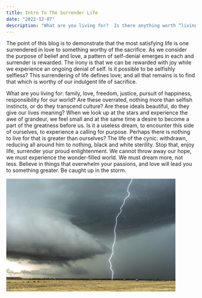 ```yaml
---
title: Intro To The Surrender Life
date: "2022-12-07"
description: "What are you living for?  Is there anything worth “living” for?"
---
```


The point of this blog is to demonstrate that the most satisfying life is one surrendered in love to something worthy of the sacrifice.  As we consider the purpose of belief and love, a pattern of self-denial emerges in each and surrender is rewarded.  The irony is that we can be rewarded with joy while we experience an ongoing denial of self.  Is it possible to be selfishly selfless?  This surrendering of life defines love; and all that remains is to find that which is worthy of our indulgent life of sacrifice.

What are you living for: family, love, freedom, justice, pursuit of happiness, responsibility for our world?  Are these overrated, nothing more than selfish instincts, or do they transcend culture?  Are these ideals beautiful, do they give our lives meaning?  When we look up at the stars and experience the awe of grandeur, we feel small and at the same time a desire to become a part of the greatness before us.  Is it a useless dream, to encounter this side of ourselves, to experience a calling for purpose.  Perhaps there is nothing to live for that is greater than ourselves?  The life of the cynic: withdrawn, reducing all around him to nothing, black and white sterility.  Stop that, enjoy life, surrender your proud enlightenment.  We cannot throw away our hope, we must experience the wonder-filled world.  We must dream more, not less.  Believe in things that overwhelm your passions, and love will lead you to something greater.  Be caught up in the storm.



![Storm](./photo.png)




